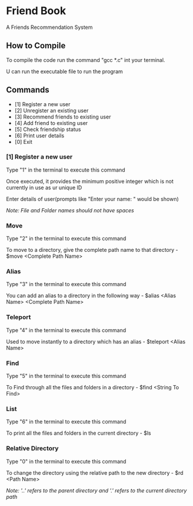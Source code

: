 # Friend Book

A Friends Recommendation System

## How to Compile

To compile the code run the command "gcc *.c" int your terminal.

U can run the executable file to run the program

## Commands

- [1] Register a new user
- [2] Unregister an existing user
- [3] Recommend friends to existing user
- [4] Add friend to existing user
- [5] Check friendship status
- [6] Print user details
- [0] Exit

### [1] Register a new user

Type "1" in the terminal to execute this command

Once executed, it provides the minimum positive integer which is not currently in use as ur unique ID

Enter details of user(prompts like "Enter your name: " would be shown)

_Note: File and Folder names should not have spaces_

### Move

Type "2" in the terminal to execute this command

To move to a directory, give the complete path name to that directory - $move \<Complete Path Name>

### Alias

Type "3" in the terminal to execute this command

You can add an alias to a directory in the following way - $alias \<Alias Name> \<Complete Path Name>

### Teleport

Type "4" in the terminal to execute this command

Used to move instantly to a directory which has an alias - $teleport \<Alias Name>

### Find 

Type "5" in the terminal to execute this command

To Find through all the files and folders in a directory - $find \<String To Find>

### List 

Type "6" in the terminal to execute this command

To print all the files and folders in the current directory - $ls

### Relative Directory

Type "0" in the terminal to execute this command

To change the directory using the relative path to the new directory - $rd \<Path Name>

_Note: '..' refers to the parent directory and '.' refers to the current directory path_

